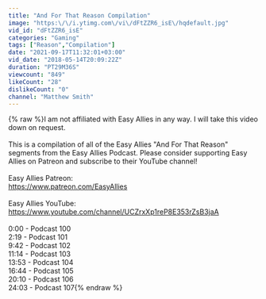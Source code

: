 ```yaml
---
title: "And For That Reason Compilation"
image: "https:\/\/i.ytimg.com\/vi\/dFtZZR6_isE\/hqdefault.jpg"
vid_id: "dFtZZR6_isE"
categories: "Gaming"
tags: ["Reason","Compilation"]
date: "2021-09-17T11:32:01+03:00"
vid_date: "2018-05-14T20:09:22Z"
duration: "PT29M36S"
viewcount: "849"
likeCount: "28"
dislikeCount: "0"
channel: "Matthew Smith"
---
```

{% raw %}I am not affiliated with Easy Allies in any way. I will take this video down on request. <br /><br />This is a compilation of all of the Easy Allies &quot;And For That Reason&quot; segments from the Easy Allies Podcast. Please consider supporting Easy Allies on Patreon and subscribe to their YouTube channel!<br /><br />Easy Allies Patreon:<br /><a rel="nofollow" target="blank" href="https://www.patreon.com/EasyAllies">https://www.patreon.com/EasyAllies</a><br /><br />Easy Allies YouTube:<br /><a rel="nofollow" target="blank" href="https://www.youtube.com/channel/UCZrxXp1reP8E353rZsB3jaA">https://www.youtube.com/channel/UCZrxXp1reP8E353rZsB3jaA</a><br /><br />0:00 - Podcast 100<br />2:19 - Podcast 101<br />9:42 - Podcast 102<br />11:14 - Podcast 103<br />13:53 - Podcast 104<br />16:44 - Podcast 105<br />20:10 - Podcast 106<br />24:03 - Podcast 107{% endraw %}

